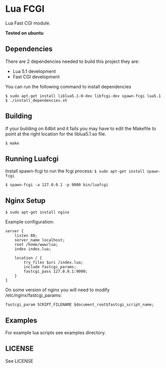 # Lua FCGI

Lua Fast CGI module.

**Tested on ubuntu**

## Dependencies

There are 2 dependencies needed to build this project
they are:

 * Lua 5.1 development
 * Fast CGI development

You can run the following command to install dependencies

    $ sudo apt-get install liblua5.1-0-dev libfcgi-dev spawn-fcgi lua5.1
    $ ./install_dependencies.sh

## Building

If your building on 64bit and it fails you may have to edit the Makefile
to point at the right location for the liblua5.1.so file.

    $ make

## Running Luafcgi

Install spawn-fcgi to run the fcgi process: `$ sudo apt-get install spawn-fcgi`

    $ spawn-fcgi -a 127.0.0.1 -p 9000 bin/luafcgi

## Nginx Setup

    $ sudo apt-get install nginx

Example configuration:

    server {
        listen 80;
        server_name localhost;
        root /home/www/lua;
        index index.lua;

        location / {
            try_files $uri /index.lua;
            include fastcgi_params;
            fastcgi_pass 127.0.0.1:9000;
        }
    }

On some version of nginx you will need to modify
/etc/nginx/fastcgi_params:

    fastcgi_param SCRIPT_FILENAME $document_root$fastcgi_script_name;

## Examples

For example lua scripts see examples directory.

## LICENSE

See LICENSE
